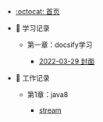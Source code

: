 - [:octocat: 首页](/README)
- :memo: 学习记录
   - 第一章：docsify学习
   
       - [2022-03-29 封面](/md/learn-that/封面.md)
       
- :memo: 工作记录
   - 第1章：java8
   
       - [stream](/md/idea-plugin/2021-08-27-技术调研IDEA插件怎么开发.md)
       
   
   
  